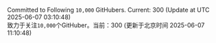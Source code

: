 Committed to Following `10,000` GitHubers. Current: <!-- FOLLOWING_COUNT -->300<!-- FOLLOWING_COUNT --> (Update at UTC <!-- LAST_UPDATED -->2025-06-07 03:10:48<!-- LAST_UPDATED -->)<br>
致力于关注`10,000`个GitHuber。当前：<!-- FOLLOWING_COUNT -->300<!-- FOLLOWING_COUNT --> (更新于北京时间 <!-- LAST_UPDATED_CST -->2025-06-07 11:10:48<!-- LAST_UPDATED_CST -->)
